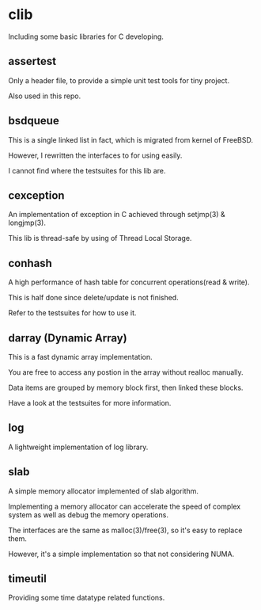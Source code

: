 clib
====

Including some basic libraries for C developing.

assertest
---------
Only a header file, to provide a simple unit test tools for tiny project.

Also used in this repo.

bsdqueue
--------
This is a single linked list in fact, which is migrated from kernel of FreeBSD.

However, I rewritten the interfaces to for using easily.

I cannot find where the testsuites for this lib are.

cexception
----------
An implementation of exception in C achieved through setjmp(3) & longjmp(3).

This lib is thread-safe by using of Thread Local Storage.

conhash
-------
A high performance of hash table for concurrent operations(read & write).

This is half done since delete/update is not finished.

Refer to the testsuites for how to use it.

darray (Dynamic Array)
----------------------
This is a fast dynamic array implementation.

You are free to access any postion in the array without realloc manually.

Data items are grouped by memory block first, then linked these blocks.

Have a look at the testsuites for more information.

log
---
A lightweight implementation of log library.

slab
----
A simple memory allocator implemented of slab algorithm.

Implementing a memory allocator can accelerate the speed of complex system as
well as debug the memory operations.

The interfaces are the same as malloc(3)/free(3), so it's easy to replace them.

However, it's a simple implementation so that not considering NUMA.

timeutil
--------
Providing some time datatype related functions.
